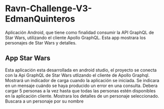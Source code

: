 # Ravn-Challenge-V3-EdmanQuinteros
Aplicación Android, que tiene como finalidad consumir la API GraphQL de Star Wars, utilizando el cliente Apollo GraphQL.  Esta app mostrara los personajes de Star Wars y detalles.

## App Star Wars
Esta aplicación esta desarrollada en android studio, el proyecto se conecta con la Api GraphQL de Star Wars utlizando el cliente de Apollo Graphql.
Mostrará un indicador de carga cuando la aplicación se iniciada.
Se indicara en un mensaje cuándo se haya producido un error en una consulta.
Debera cargar 5 personas a la vez hasta que todas las personas estén disponibles en la aplicación cliente.
Mostrara los detalles de un personaje seleccionado.
Buscara a un personaje por su nombre

